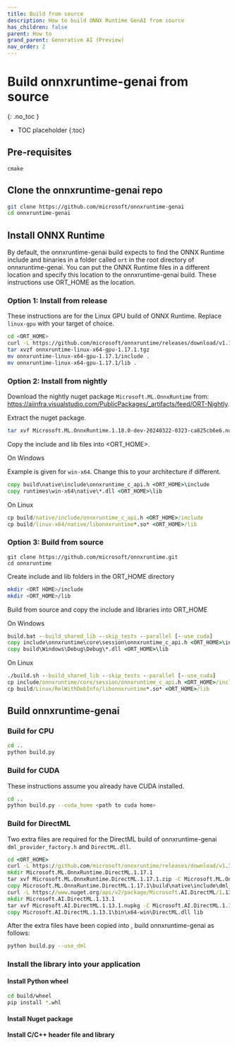 ```yaml
---
title: Build from source
description: How to build ONNX Runtime GenAI from source
has_children: false
parent: How to
grand_parent: Generative AI (Preview)
nav_order: 2
---
```


# Build onnxruntime-genai from source
{: .no_toc }

* TOC placeholder
{:toc}

## Pre-requisites

`cmake`

## Clone the onnxruntime-genai repo

```bash
git clone https://github.com/microsoft/onnxruntime-genai
cd onnxruntime-genai
```

## Install ONNX Runtime

By default, the onnxruntime-genai build expects to find the ONNX Runtime include and binaries in a folder called `ort` in the root directory of onnxruntime-genai. You can put the ONNX Runtime files in a different location and specify this location to the onnxruntime-genai build. These instructions use ORT_HOME as the location.

### Option 1: Install from release

These instructions are for the Linux GPU build of ONNX Runtime. Replace `linux-gpu` with your target of choice.

```bash
cd <ORT_HOME>
curl -L https://github.com/microsoft/onnxruntime/releases/download/v1.17.0/onnxruntime-linux-x64-gpu-1.17.1.tgz
tar xvzf onnxruntime-linux-x64-gpu-1.17.1.tgz 
mv onnxruntime-linux-x64-gpu-1.17.1/include .
mv onnxruntime-linux-x64-gpu-1.17.1/lib .
```

### Option 2: Install from nightly

Download the nightly nuget package `Microsoft.ML.OnnxRuntime` from: https://aiinfra.visualstudio.com/PublicPackages/_artifacts/feed/ORT-Nightly.
  
Extract the nuget package.
  
```bash
tar xvf Microsoft.ML.OnnxRuntime.1.18.0-dev-20240322-0323-ca825cb6e6.nupkg
```
  
Copy the include and lib files into <ORT_HOME>.
  
On Windows
  
Example is given for `win-x64`. Change this to your architecture if different.

```cmd
copy build\native\include\onnxruntime_c_api.h <ORT_HOME>\include
copy runtimes\win-x64\native\*.dll <ORT_HOME>\lib
```

On Linux

```cmd
cp build/native/include/onnxruntime_c_api.h <ORT_HOME>/include
cp build/linux-x64/native/libonnxruntime*.so* <ORT_HOME>/lib
```      
      
### Option 3: Build from source

```
git clone https://github.com/microsoft/onnxruntime.git
cd onnxruntime
```

Create include and lib folders in the ORT_HOME directory

```bash
mkdir <ORT HOME>/include
mkdir <ORT_HOME>/lib
```

Build from source and copy the include and libraries into ORT_HOME

On Windows

```cmd
build.bat --build_shared_lib --skip_tests --parallel [--use_cuda]
copy include\onnxruntime\core\session\onnxruntime_c_api.h <ORT_HOME>\include
copy build\Windows\Debug\Debug\*.dll <ORT_HOME>\lib
```

On Linux

```cmd
./build.sh --build_shared_lib --skip_tests --parallel [--use_cuda]
cp include/onnxruntime/core/session/onnxruntime_c_api.h <ORT_HOME>/include
cp build/Linux/RelWithDebInfo/libonnxruntime*.so* <ORT_HOME>/lib
```

## Build onnxruntime-genai

### Build for CPU

```bash
cd ..
python build.py
```

### Build for CUDA

These instructions assume you already have CUDA installed.

```bash
cd ..
python build.py --cuda_home <path to cuda home>
```

### Build for DirectML

Two extra files are required for the DirectML build of onnxruntime-genai `dml_provider_factory.h` and `DirectML.dll`. 
     
```cmd
cd <ORT_HOME>
curl -L https://github.com/microsoft/onnxruntime/releases/download/v1.17.1/Microsoft.ML.OnnxRuntime.DirectML.1.17.1.zip > Microsoft.ML.OnnxRuntime.DirectML.1.17.1.zip
mkdir Microsoft.ML.OnnxRuntime.DirectML.1.17.1
tar xvf Microsoft.ML.OnnxRuntime.DirectML.1.17.1.zip -C Microsoft.ML.OnnxRuntime.DirectML.1.17.1
copy Microsoft.ML.OnnxRuntime.DirectML.1.17.1\build\native\include\dml_provider_factory.h include
curl -L https://www.nuget.org/api/v2/package/Microsoft.AI.DirectML/1.13.1 > Microsoft.AI.DirectML.1.13.1.nupkg
mkdir Microsoft.AI.DirectML.1.13.1
tar xvf Microsoft.AI.DirectML.1.13.1.nupkg -C Microsoft.AI.DirectML.1.13.1
copy Microsoft.AI.DirectML.1.13.1\bin\x64-win\DirectML.dll lib
```

After the extra files have been copied into <ORT HOME>, build onnxruntime-genai as follows:

```bash
python build.py --use_dml
```

   
### Install the library into your application

#### Install Python wheel

```bash
cd build/wheel
pip install *.whl
```

#### Install Nuget package

#### Install C/C++ header file and library

